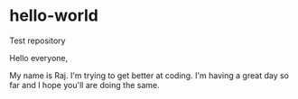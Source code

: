 # hello-world
Test repository

Hello everyone,


My name is Raj. I'm trying to get better at coding. 
I'm having a great day so far and I hope you'll are doing the same.
